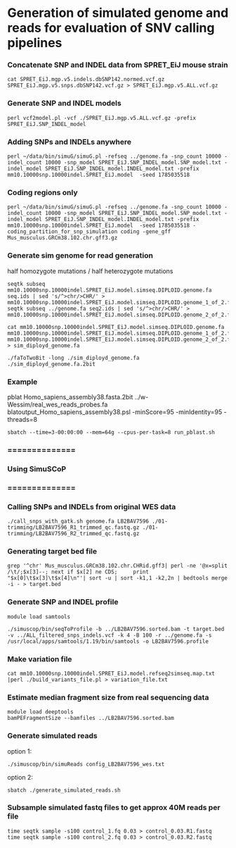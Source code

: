 # Generation of simulated genome and reads for evaluation of SNV calling pipelines  

### Concatenate SNP and INDEL data from SPRET_EiJ mouse strain
```
cat SPRET_EiJ.mgp.v5.indels.dbSNP142.normed.vcf.gz SPRET_EiJ.mgp.v5.snps.dbSNP142.vcf.gz > SPRET_EiJ.mgp.v5.ALL.vcf.gz
```

### Generate SNP and INDEL models
```
perl vcf2model.pl -vcf ./SPRET_EiJ.mgp.v5.ALL.vcf.gz -prefix SPRET_EiJ.SNP_INDEL_model
```

### Adding SNPs and INDELs anywhere
```
perl ~/data/bin/simuG/simuG.pl -refseq ../genome.fa -snp_count 10000 -indel_count 10000 -snp_model SPRET_EiJ.SNP_INDEL_model.SNP_model.txt -indel_model SPRET_EiJ.SNP_INDEL_model.INDEL_model.txt -prefix  mm10.10000snp.10000indel.SPRET_EiJ.model  -seed 1785035518
```

### Coding regions only
```
perl ~/data/bin/simuG/simuG.pl -refseq ../genome.fa -snp_count 10000 -indel_count 10000 -snp_model SPRET_EiJ.SNP_INDEL_model.SNP_model.txt -indel_model SPRET_EiJ.SNP_INDEL_model.INDEL_model.txt -prefix  mm10.10000snp.10000indel.SPRET_EiJ.model  -seed 1785035518 -coding_partition_for_snp_simulation coding -gene_gff Mus_musculus.GRCm38.102.chr.gff3.gz
```

### Generate sim genome for read generation

half homozygote mutations / half heterozygote mutations  
```
seqtk subseq mm10.10000snp.10000indel.SPRET_EiJ.model.simseq.DIPLOID.genome.fa seq.ids | sed 's/^>chr/>CHR/' > mm10.10000snp.10000indel.SPRET_EiJ.model.simseq.DIPLOID.genome_1_of_2.fa
seqtk subseq ../genome.fa seq2.ids | sed 's/^>chr/>CHR/' > mm10.10000snp.10000indel.SPRET_EiJ.model.simseq.DIPLOID.genome_2_of_2.fa

cat mm10.10000snp.10000indel.SPRET_EiJ.model.simseq.DIPLOID.genome.fa mm10.10000snp.10000indel.SPRET_EiJ.model.simseq.DIPLOID.genome_1_of_2.fa mm10.10000snp.10000indel.SPRET_EiJ.model.simseq.DIPLOID.genome_2_of_2.fa > sim_diployd_genome.fa

./faToTwoBit -long ./sim_diployd_genome.fa ./sim_diployd_genome.fa.2bit
```

### Example

pblat Homo_sapiens_assembly38.fasta.2bit ../w-Wessim/real_wes_reads_probes.fa blatoutput_Homo_sapiens_assembly38.psl -minScore=95 -minIdentity=95 -threads=8

```
sbatch --time=3-00:00:00 --mem=64g --cpus-per-task=8 run_pblast.sh
```

### ==============
### Using SimuSCoP
### ==============

### Calling SNPs and INDELs from original WES data 
```
./call_snps_with_gatk.sh genome.fa LB2BAV7596 ./01-trimming/LB2BAV7596_R1_trimmed_qc.fastq.gz ./01-trimming/LB2BAV7596_R2_trimmed_qc.fastq.gz
```

### Generating target bed file
```
grep '^chr' Mus_musculus.GRCm38.102.chr.CHRid.gff3| perl -ne '@x=split /\t/;$x[3]--; next if $x[2] ne CDS;     print "$x[0]\t$x[3]\t$x[4]\n"'| sort -u | sort -k1,1 -k2,2n | bedtools merge -i - > target.bed
```

### Generate SNP and INDEL profile
```
module load samtools

./simuscop/bin/seqToProfile -b ../LB2BAV7596.sorted.bam -t target.bed -v ../ALL_filtered_snps_indels.vcf -k 4 -B 100 -r ../genome.fa -s /usr/local/apps/samtools/1.19/bin/samtools -o LB2BAV7596.profile
```

### Make variation file
```
cat mm10.10000snp.10000indel.SPRET_EiJ.model.refseq2simseq.map.txt |perl ./build_variants_file.pl > variation_file.txt
```

### Estimate median fragment size from real sequencing data
```
module load deeptools
bamPEFragmentSize --bamfiles ../LB2BAV7596.sorted.bam 
```

### Generate simulated reads

option 1:
```
./simuscop/bin/simuReads config_LB2BAV7596_wes.txt
```

option 2:
```
sbatch ./generate_simulated_reads.sh
```

### Subsample simulated fastq files to get approx 40M reads per file
```
time seqtk sample -s100 control_1.fq 0.03 > control_0.03.R1.fastq
time seqtk sample -s100 control_2.fq 0.03 > control_0.03.R2.fastq
```




